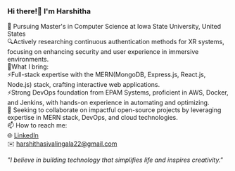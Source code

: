### Hi there!👋 I'm Harshitha
🔭 Pursuing Master's in Computer Science at Iowa State University, United States<br/>
🔍Actively researching continuous authentication methods for XR systems, focusing on enhancing security and user experience in immersive       environments.<br/>
🌟What I bring:<br/>
  ⚡Full-stack expertise with the MERN(MongoDB, Express.js, React.js, Node.js) stack, crafting interactive web applications.<br/>
  ⚡Strong DevOps foundation from EPAM Systems, proficient in AWS, Docker, and Jenkins, with hands-on experience in automating and optimizing.<br/>
🤝 Seeking to collaborate on impactful open-source projects by leveraging expertise in MERN stack, DevOps, and cloud technologies.<br/>
📫 How to reach me:<br/>
  🌐 [LinkedIn](https://www.linkedin.com/in/harshithasivalingala/)<br/>
  ✉️ harshithasivalingala22@gmail.com

*"I believe in building technology that simplifies life and inspires creativity."*

<!--
**HarshithaSivalingala/HarshithaSivalingala** is a ✨ _special_ ✨ repository because its `README.md` (this file) appears on your GitHub profile.

Here are some ideas to get you started:

- 🔭 I’m currently working on ...
- 🌱 I’m currently learning ...
- 👯 I’m looking to collaborate on ...
- 🤔 I’m looking for help with ...
- 💬 Ask me about ...
- 📫 How to reach me: ...
- 😄 Pronouns: ...
- ⚡ Fun fact: ...
-->
